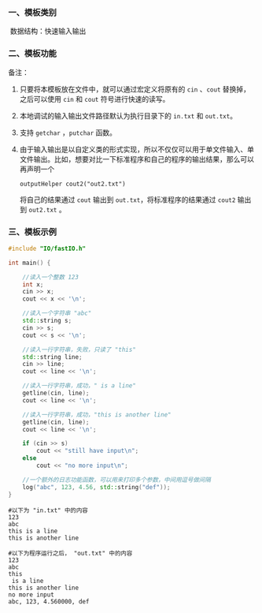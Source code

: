 ### 一、模板类别

​	数据结构：快速输入输出

### 二、模板功能

备注：

1. 只要将本模板放在文件中，就可以通过宏定义将原有的 `cin` 、`cout` 替换掉，之后可以使用 `cin` 和 `cout` 符号进行快速的读写。

2. 本地调试的输入输出文件路径默认为执行目录下的 `in.txt` 和 `out.txt`。

3. 支持 `getchar` ，`putchar` 函数。

4. 由于输入输出是以自定义类的形式实现，所以不仅仅可以用于单文件输入、单文件输出。比如，想要对比一下标准程序和自己的程序的输出结果，那么可以再声明一个

   ```
   outputHelper cout2("out2.txt")
   ```

   将自己的结果通过 `cout​` 输出到 `out.txt`，将标准程序的结果通过 `cout2` 输出到 `out2.txt` 。

### 三、模板示例

```c++
#include "IO/fastIO.h"

int main() {

    //读入一个整数 123
    int x;
    cin >> x;
    cout << x << '\n';

    //读入一个字符串 "abc"
    std::string s;
    cin >> s;
    cout << s << '\n';

    //读入一行字符串，失败，只读了 "this"
    std::string line;
    cin >> line;
    cout << line << '\n';

    //读入一行字符串，成功，" is a line"
    getline(cin, line);
    cout << line << '\n';

    //读入一行字符串，成功，"this is another line"
    getline(cin, line);
    cout << line << '\n';

    if (cin >> s)
        cout << "still have input\n";
    else
        cout << "no more input\n";

    //一个额外的日志功能函数，可以用来打印多个参数，中间用逗号做间隔
    log("abc", 123, 4.56, std::string("def"));
}
```

```
#以下为 "in.txt" 中的内容
123
abc
this is a line
this is another line
```

```
#以下为程序运行之后， "out.txt" 中的内容
123
abc
this
 is a line
this is another line
no more input
abc, 123, 4.560000, def
```
